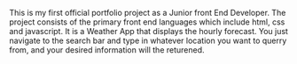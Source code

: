 This is my first official portfolio project as a Junior front End Developer. The project consists of the primary front end languages which include html, css and javascript. It is a Weather App that displays the hourly forecast. You just navigate to the search bar and type in whatever location you want to querry from, and your desired information will the returened.
